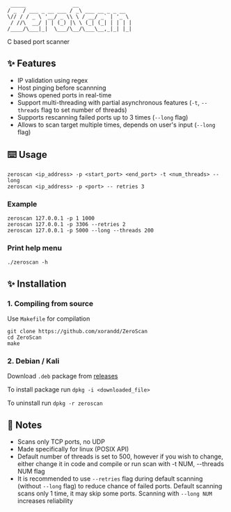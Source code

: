 ```
 _____               __                 
/ _  / ___ _ __ ___ / _\ ___ __ _ _ __  
\// / / _ \ '__/ _ \\ \ / __/ _` | '_ \ 
 / //\  __/ | | (_) |\ \ (_| (_| | | | |
/____/\___|_|  \___/\__/\___\__,_|_| |_|

```

C based port scanner

## ✨ Features
- IP validation using regex
- Host pinging before scannning
- Shows opened ports in real-time
- Support multi-threading with partial asynchronous features (`-t`, `--threads` flag to set number of threads)
- Supports rescanning failed ports up to 3 times (`--long` flag)
- Allows to scan target multiple times, depends on user's input (`--long` flag)

## ⌨️ Usage

```console
zeroscan <ip_address> -p <start_port> <end_port> -t <num_threads> --long
zeroscan <ip_address> -p <port> -- retries 3
```

### Example

```console
zeroscan 127.0.0.1 -p 1 1000
zeroscan 127.0.0.1 -p 3306 --retries 2
zeroscan 127.0.0.1 -p 5000 --long --threads 200
```

### Print help menu

```console
./zeroscan -h
```

## ✨ Installation

### 1. Compiling from source

Use `Makefile` for compilation
```
git clone https://github.com/xorandd/ZeroScan
cd ZeroScan
make
```
### 2. Debian / Kali

Download `.deb` package from  [releases](https://github.com/xorandd/ZeroScan/releases)

To install package run `dpkg -i <downloaded_file>`

To uninstall run `dpkg -r zeroscan`

## 📝 Notes
- Scans only TCP ports, no UDP
- Made specifically for linux (POSIX API)
- Default number of threads is set to 500, however if you wish to change, either change it in code and compile
or run scan with -t NUM, --threads NUM flag
- It is recommended to use `--retries` flag during default scanning (without `--long` flag) to reduce chance of failed ports.
Default scanning scans only 1 time, it may skip some ports. Scanning with `--long NUM` increases reliability 
